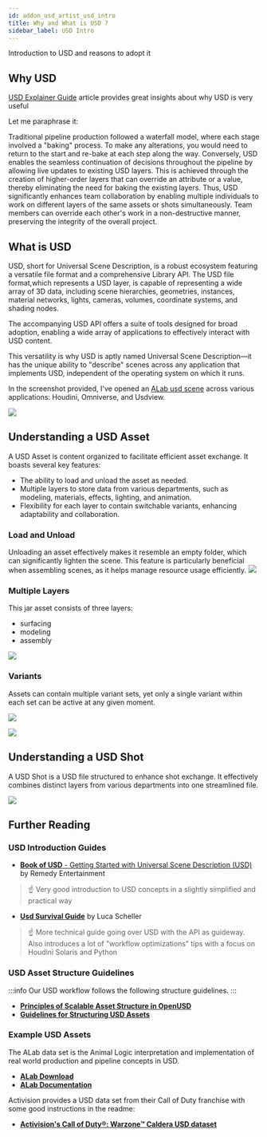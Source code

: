 ```yaml
---
id: addon_usd_artist_usd_intro
title: Why and What is USD ?
sidebar_label: USD Intro
---
```


Introduction to USD and reasons to adopt it

## Why USD
[USD Explainer Guide](https://www.foundry.com/insights/film-tv/usd-explainer-guide) article provides great insights about why USD is very useful

Let me paraphrase it:

Traditional pipeline production followed a waterfall model, where each stage involved a "baking" process. To make any alterations, you would need to return to the start and re-bake at each step along the way.
Conversely, USD enables the seamless continuation of decisions throughout the pipeline by allowing live updates to existing USD layers. This is achieved through the creation of higher-order layers that can override an attribute or a value, thereby eliminating the need for baking the existing layers.
Thus, USD significantly enhances team collaboration by enabling multiple individuals to work on different layers of the same assets or shots simultaneously. Team members can override each other's work in a non-destructive manner, preserving the integrity of the overall project.


## What is USD
USD, short for Universal Scene Description, is a robust ecosystem featuring a versatile file format and a comprehensive Library API. The USD file format,which represents a USD layer, is capable of representing a wide array of 3D data, including scene hierarchies, geometries, instances, material networks, lights, cameras, volumes, coordinate systems, and shading nodes.

The accompanying USD API offers a suite of tools designed for broad adoption, enabling a wide array of applications to effectively interact with USD content.

This versatility is why USD is aptly named Universal Scene Description—it has the unique ability to "describe" scenes across any application that implements USD, independent of the operating system on which it runs.

In the screenshot provided, I've opened an [ALab usd scene](https://animallogic.com/alab/) across various applications: Houdini, Omniverse, and Usdview. 

![](assets/usd/usd_intro/usd_scene.png)


## Understanding a USD Asset
A USD Asset is content organized to facilitate efficient asset exchange. It boasts several key features:
- The ability to load and unload the asset as needed.
- Multiple layers to store data from various departments, such as modeling, materials, effects, lighting, and animation.
- Flexibility for each layer to contain switchable variants, enhancing adaptability and collaboration.

### Load and Unload

Unloading an asset effectively makes it resemble an empty folder, which can significantly lighten the scene. This feature is particularly beneficial when assembling scenes, as it helps manage resource usage efficiently.
![](assets/usd/usd_intro/asset_load_unload.gif)

### Multiple Layers
This jar asset consists of three layers:
- surfacing 
- modeling
- assembly

![](assets/usd/usd_intro/asset_layers.png)

### Variants
Assets can contain multiple variant sets, yet only a single variant within each set can be active at any given moment.

![](assets/usd/usd_intro/asset_variant.png)

![](assets/usd/usd_intro/asset_variant.gif)


## Understanding a USD Shot
A USD Shot is a USD file structured to enhance shot exchange.
It effectively combines distinct layers from various departments into one streamlined file.

![](assets/usd/usd_intro/usd_shot.png)


## Further Reading

### USD Introduction Guides
- [**Book of USD** - Getting Started with Universal Scene Description (USD)](https://remedy-entertainment.github.io/USDBook/) by Remedy Entertainment
> :point_up: Very good introduction to USD concepts in a slightly simplified and practical way

- [**Usd Survival Guide**](https://lucascheller.github.io/VFX-UsdSurvivalGuide/index.html) by Luca Scheller
> :point_up: More technical guide going over USD with the API as guideway. Also introduces a lot of "workflow optimizations" tips with a focus on Houdini Solaris and Python

### USD Asset Structure Guidelines
:::info
Our USD workflow follows the following structure guidelines.
:::

* **[Principles of Scalable Asset Structure in OpenUSD](https://docs.omniverse.nvidia.com/usd/latest/learn-openusd/independent/asset-structure-principles.html#id5)**
* **[Guidelines for Structuring USD Assets](https://wiki.aswf.io/display/WGUSD/Guidelines+for+Structuring+USD+Assets)**

### Example USD Assets

The ALab data set is the Animal Logic interpretation and implementation of real world production and pipeline concepts in USD.

- **[ALab Download](https://dpel.aswf.io/alab/)**
- **[ALab Documentation](https://usd-alab2.s3.amazonaws.com/README.html)**

Activision provides a USD data set from their Call of Duty franchise with some good instructions in the readme:

- **[Activision's Call of Duty®: Warzone™  Caldera USD dataset](https://github.com/Activision/caldera)**